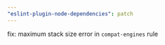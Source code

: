 ```yaml
---
"eslint-plugin-node-dependencies": patch
---
```


fix: maximum stack size error in `compat-engines` rule
